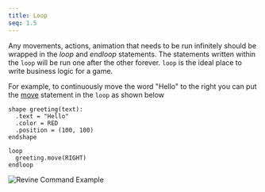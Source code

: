 ```yaml
---
title: Loop
seq: 1.5
---
```


Any movements, actions, animation that needs to be run infinitely should be wrapped in the _loop_ and _endloop_ statements. The statements written within the `loop` will be run one after the other forever. `loop` is the ideal place to write business logic for a game.

For example, to continuously move the word "Hello" to the right you can put the [move](/docs/move) statement in the `loop` as shown below

```
shape greeting(text):
  .text = "Hello"
  .color = RED
  .position = (100, 100)
endshape

loop
  greeting.move(RIGHT)
endloop
```

![Revine Command Example](https://user-images.githubusercontent.com/4745789/136987897-3c66b590-7604-49d0-86bc-7e22dd63e333.gif)
